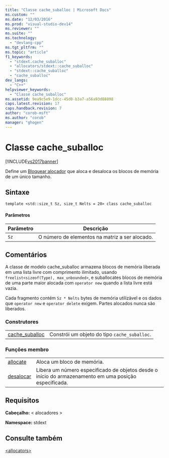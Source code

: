 ```yaml
---
title: "Classe cache_suballoc | Microsoft Docs"
ms.custom: ""
ms.date: "12/03/2016"
ms.prod: "visual-studio-dev14"
ms.reviewer: ""
ms.suite: ""
ms.technology: 
  - "devlang-cpp"
ms.tgt_pltfrm: ""
ms.topic: "article"
f1_keywords: 
  - "stdext.cache_suballoc"
  - "allocators/stdext::cache_suballoc"
  - "stdext::cache_suballoc"
  - "cache_suballoc"
dev_langs: 
  - "C++"
helpviewer_keywords: 
  - "Classe cache_suballoc"
ms.assetid: 9ea9c5e9-1dcc-45d0-b3a7-a56a93d88898
caps.latest.revision: 17
caps.handback.revision: 7
author: "corob-msft"
ms.author: "corob"
manager: "ghogen"
---
```

# Classe cache_suballoc
[!INCLUDE[vs2017banner](../assembler/inline/includes/vs2017banner.md)]

Define um [Bloquear alocador](../standard-library/allocators-header.md) que aloca e desaloca os blocos de memória de um único tamanho.  
  
## Sintaxe  
  
```  
template <std::size_t Sz, size_t Nelts = 20> class cache_suballoc  
```  
  
#### Parâmetros  
  
|Parâmetro|Descrição|  
|---------------|---------------|  
|`Sz`|O número de elementos na matriz a ser alocado.|  
  
## Comentários  
 A classe de modelo cache\_suballoc armazena blocos de memória liberada em uma lista livre com comprimento ilimitado, usando `freelist<sizeof(Type), max_unbounded>`, e suballocates blocos de memória de uma parte maior alocada com `operator new` quando a lista livre está vazia.  
  
 Cada fragmento contém `Sz * Nelts` bytes de memória utilizável e os dados que `operator new` e `operator delete` exigem. Partes alocados nunca são liberados.  
  
### Construtores  
  
|||  
|-|-|  
|[cache\_suballoc](../Topic/cache_suballoc::cache_suballoc.md)|Constrói um objeto do tipo `cache_suballoc`.|  
  
### Funções membro  
  
|||  
|-|-|  
|[allocate](../Topic/cache_suballoc::allocate.md)|Aloca um bloco de memória.|  
|[desalocar](../Topic/cache_suballoc::deallocate.md)|Libera um número especificado de objetos desde o início do armazenamento em uma posição especificada.|  
  
## Requisitos  
 **Cabeçalho:** \< alocadores \>  
  
 **Namespace:** stdext  
  
## Consulte também  
 [\<allocators\>](../standard-library/allocators-header.md)